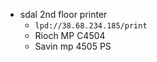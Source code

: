 - sdal 2nd floor printer
    - `lpd://38.68.234.185/print`
    - Rioch MP C4504
    - Savin mp 4505 PS
